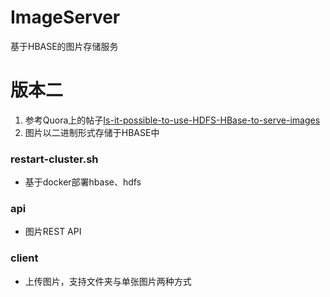 # ImageServer 
基于HBASE的图片存储服务
# 版本二
1. 参考Quora上的帖子[Is-it-possible-to-use-HDFS-HBase-to-serve-images](https://www.quora.com/Is-it-possible-to-use-HDFS-HBase-to-serve-images)
2. 图片以二进制形式存储于HBASE中

### restart-cluster.sh
- 基于docker部署hbase、hdfs

### api
- 图片REST API 

### client
- 上传图片，支持文件夹与单张图片两种方式
